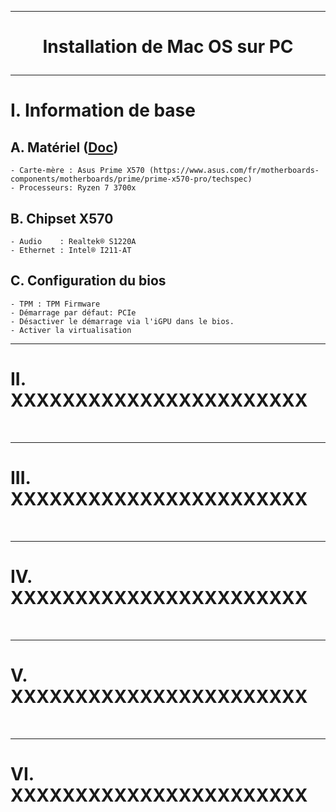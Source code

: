 --------------------------------------------------------------------------------------------------------------------------------
# <p align='center'> Installation de Mac OS sur PC </p>

--------------------------------------------------------------------------------------------------------------------------------
# I. Information de base
## A. Matériel ([Doc]())
```
- Carte-mère : Asus Prime X570 (https://www.asus.com/fr/motherboards-components/motherboards/prime/prime-x570-pro/techspec)
- Processeurs: Ryzen 7 3700x
```

## B. Chipset X570
```
- Audio    : Realtek® S1220A
- Ethernet : Intel® I211-AT
```

## C. Configuration du bios
```
- TPM : TPM Firmware
- Démarrage par défaut: PCIe
- Désactiver le démarrage via l'iGPU dans le bios.
- Activer la virtualisation
```

--------------------------------------------------------------------------------------------------------------------------------
# II. XXXXXXXXXXXXXXXXXXXXXXX

<br />

--------------------------------------------------------------------------------------------------------------------------------
# III. XXXXXXXXXXXXXXXXXXXXXXX

<br />

--------------------------------------------------------------------------------------------------------------------------------
# IV. XXXXXXXXXXXXXXXXXXXXXXX

<br />

--------------------------------------------------------------------------------------------------------------------------------
# V. XXXXXXXXXXXXXXXXXXXXXXX

<br />

--------------------------------------------------------------------------------------------------------------------------------
# VI. XXXXXXXXXXXXXXXXXXXXXXX

<br />
